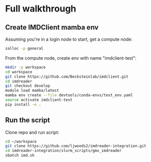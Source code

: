 Full walkthrough
================

Create IMDClient mamba env
--------------------------

Assuming you're in a login node to start, get a compute node:
```bash
salloc -p general
```

From the compute node, create env with name "imdclient-test":
```bash
mkdir -p workspace
cd workspace
git clone https://github.com/Becksteinlab/imdclient.git
cd imdreader
git checkout develop
module load mamba/latest
mamba env create --file devtools/conda-envs/test_env.yaml
source activate imdclient-test
pip install -e .
```

Run the script
--------------
Clone repo and run script:
```bash
cd ~/workspace
git clone https://github.com/ljwoods2/imdreader-integration.git
cd imdreader-integration/slurm_scripts/gmx_imdreader
sbatch imd.sh
```

